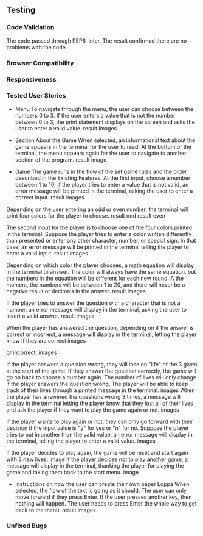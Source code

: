 ## Testing
### Code Validation
The code passed through PEP8 linter. The result confirmed there are no problems with the code.


### Browser Compatibility
### Responsiveness
### Tested User Stories
* Menu
To navigate through the menu, the user can choose between the numbers 0 to 3. If the user enters a value that is not the number between 0 to 3, the print statement displays on the screen and asks the user to enter a valid value. 
result images

* Section About the Game
When selected, an informational text about the game appears in the terminal for the user to read. At the bottom of the terminal, the menu appears again for the user to navigate to another section of the program.
result image

* Game
The game runs in the flow of the set game rules and the order described in the Existing Features. 
At the first input, choose a number between 1 to 10; if the player tries to enter a value that is not valid, an error message will be printed in the terminal, asking the user to enter a correct input.
result images

Depending on the user entering an odd or even number, the terminal will print four colors for the player to choose. 
result odd
result even

The second input for the player is to choose one of the four colors printed in the terminal. Suppose the player tries to enter a color written differently than presented or enter any other character, number, or special sign. In that case, an error message will be printed in the terminal telling the player to enter a valid input.
result images

Depending on which color the player chooses, a math equation will display in the terminal to answer. The color will always have the same equation, but the numbers in the equation will be different for each new round. A the moment, the numbers will be between 1 to 20, and there will never be a negative result or decimals in the answer.
result images

If the player tries to answer the question with a character that is not a number, an error message will display in the terminal, asking the user to insert a valid answer.
result images

When the player has answered the question, depending on if the answer is correct or incorrect, a message will display in the terminal, letting the player know if they are correct 
images

or incorrect:
images

If the player answers a question wrong, they will lose on "life" of the 3 given at the start of the game. If they answer the question correctly, the game will go on back to choose a number again. The number of lives will only change if the player answers the question wrong. 
The player will be able to keep track of their lives through a printed message in the terminal.
images
When the player has answered the questions wrong 3 times, a message will display in the terminal letting the player know that they lost all of their lives and ask the player if they want to play the game again or not. 
images

If the player wants to play again or not, they can only go forward with their decision if the input value is "y" for yes or "n" for no. Suppose the player tries to put in another than the valid value, an error message will display in the terminal, telling the player to enter a valid value.
images

If the player decides to play again, the game will be reset and start again with 3 new lives. 
image
If the player decides not to play another game, a message will display in the terminal, thanking the player for playing the game and taking them back to the start menu.
image

* Instructions on how the user can create their own paper Loppa
When selected, the flow of the text is going as it should. The user can only move forward if they press Enter. If the user presses another key, then nothing will happen. The user needs to press Enter the whole way to get back to the menu.
result images

### Unfixed Bugs